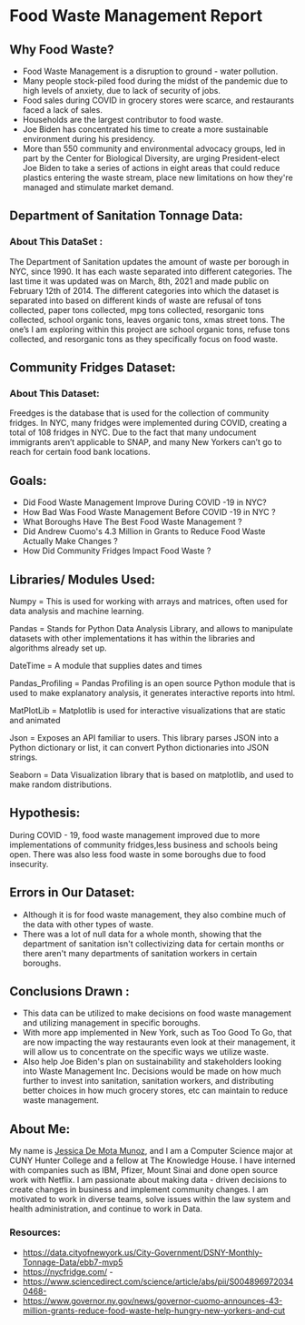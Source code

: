 # Food Waste Management Report 

##  Why Food Waste?

 - Food Waste Management is a disruption to ground - water pollution. 
 - Many people stock-piled food during the midst of the pandemic due to high levels of anxiety, due to lack of security of jobs.
- Food sales during COVID in grocery stores were scarce, and restaurants faced a lack of sales. 
- Households are the largest contributor to food waste. 
- Joe Biden has concentrated his time to create a more sustainable environment during his presidency. 
- More than 550 community and environmental advocacy groups, led in part by the Center for Biological Diversity, are urging President-elect Joe Biden to take a series of actions in eight areas that could reduce plastics entering the waste stream, place new limitations on how they're managed and stimulate market demand. 

##  Department of Sanitation Tonnage Data:

### About This DataSet :

The Department of Sanitation updates the amount of waste per borough in NYC, since 1990. It has each waste separated into different categories. The last time it was updated was on March, 8th, 2021 and made public on February 12th of 2014. The different categories into which the dataset is separated into based on different kinds of waste are refusal of tons collected, paper tons collected, mpg tons collected, resorganic tons collected, school organic tons, leaves organic tons, xmas street tons. The one’s I am exploring within this project are school organic tons, refuse tons collected, and  resorganic tons as they specifically focus on food waste. 

## Community Fridges Dataset:

### About This Dataset:

Freedges is the database that is used for the collection of community fridges. In NYC, many fridges were implemented during COVID, creating a total of 108 fridges in NYC. Due to the fact that many undocument immigrants aren’t applicable to SNAP, and many New Yorkers can’t go to reach for certain food bank locations. 

## Goals:

- Did Food Waste Management Improve During COVID -19 in NYC?
- How Bad Was Food Waste Management Before COVID -19 in NYC ?
- What Boroughs Have The Best Food Waste Management ?
- Did Andrew Cuomo's 4.3 Million in Grants to Reduce Food Waste Actually Make Changes ?
- How Did Community Fridges Impact Food Waste ?

## Libraries/ Modules  Used:

Numpy = This is used for working with arrays and matrices, often used for data analysis and machine learning. 

Pandas =  Stands for Python Data Analysis Library, and allows to manipulate datasets with other implementations it has within the libraries and algorithms already set up. 

DateTime = A module that supplies dates and times 

Pandas_Profiling =  Pandas Profiling is an open source Python module that is used to make 
explanatory analysis, it generates interactive reports into html. 

MatPlotLib =  Matplotlib is used for interactive visualizations that are static and animated 

Json =  Exposes an API familiar to users. This library parses JSON into a Python dictionary or list, it can convert Python dictionaries into JSON strings. 

Seaborn =  Data Visualization library that is based on matplotlib, and used to make random distributions. 

## Hypothesis:

During COVID - 19, food waste management improved due to more implementations of community fridges,less business and schools being open. There was also less food waste in some boroughs due to food insecurity. 

## Errors in Our Dataset:

- Although it is for food waste management, they also combine much of the data with other types of waste. 
- There was a lot of null data for a whole month, showing that the department of sanitation isn't collectivizing data for certain months or there aren't many departments of sanitation workers in certain boroughs. 

## Conclusions Drawn :

- This data can be utilized to make decisions on food waste management and utilizing 
  management in specific boroughs. 
- With more app implemented in New York, such as Too Good To Go, that are now impacting the way restaurants even look at their management, it will allow us to concentrate on the specific ways we utilize waste. 
- Also help Joe Biden's plan on sustainability and stakeholders looking into Waste Management Inc. Decisions would be made on how much further to invest into sanitation, sanitation workers, and distributing better choices in how much grocery stores, etc can maintain to reduce waste management. 


## About Me:

My name is [Jessica De Mota Munoz](https://www.linkedin.com/in/jessica-de-mota-munoz/), and I am a Computer Science major at CUNY Hunter College and a fellow at The Knowledge House. I have interned with companies such as IBM, Pfizer, Mount Sinai and done open source work with Netflix.  I am passionate about making data - driven decisions to create changes in business and implement community changes. I am motivated to work in diverse teams, solve issues within the law system and health administration, and continue to work in Data. 

### Resources: 

- https://data.cityofnewyork.us/City-Government/DSNY-Monthly-Tonnage-Data/ebb7-mvp5
- https://nycfridge.com/ -
- https://www.sciencedirect.com/science/article/abs/pii/S0048969720340468-
- https://www.governor.ny.gov/news/governor-cuomo-announces-43-million-grants-reduce-food-waste-help-hungry-new-yorkers-and-cut

